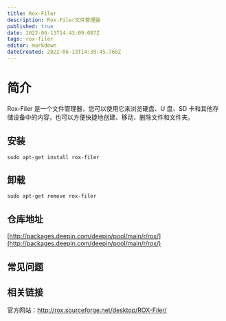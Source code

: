 ```yaml
---
title: Rox-Filer
description: Rox-Filer文件管理器
published: true
date: 2022-06-13T14:43:09.087Z
tags: rox-filer
editor: markdown
dateCreated: 2022-06-13T14:39:45.760Z
---
```


# 简介

Rox-Filer 是一个文件管理器，您可以使用它来浏览硬盘、U 盘、SD 卡和其他存储设备中的内容，也可以方便快捷地创建、移动、删除文件和文件夹。

## 安装

`sudo apt-get install rox-filer`

## 卸载

`sudo apt-get remove rox-filer`

## 仓库地址

[http://packages.deepin.com/deepin/pool/main/r/rox/](http://packages.deepin.com/deepin/pool/main/r/rox/)

## 常见问题

## 相关链接
官方网站：http://rox.sourceforge.net/desktop/ROX-Filer/